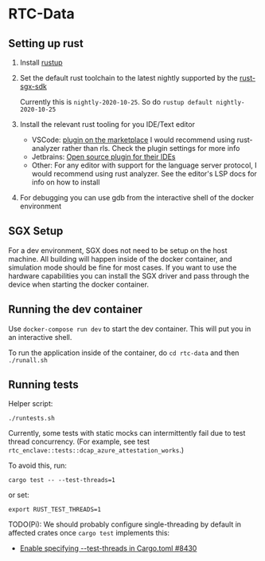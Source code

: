 # RTC-Data
## Setting up rust
1. Install [rustup](https://rustup.rs/)
2. Set the default rust toolchain to the latest nightly supported by the [rust-sgx-sdk](https://github.com/apache/incubator-teaclave-sgx-sdk)

   Currently this is `nightly-2020-10-25`. So do `rustup default nightly-2020-10-25`
   
3. Install the relevant rust tooling for you IDE/Text editor
   - VSCode: [plugin on the marketplace](https://marketplace.visualstudio.com/items?itemName=rust-lang.rust)
     I would recommend using rust-analyzer rather than rls. Check the plugin settings for more info
   - Jetbrains: [Open source plugin for their IDEs](https://www.jetbrains.com/rust/)
   - Other: For any editor with support for the language server protocol, I would recommend using rust analyzer. See the editor's LSP docs for info on how to install
4. For debugging you can use gdb from the interactive shell of the docker environment

## SGX Setup
For a dev environment, SGX does not need to be setup on the host machine. All building will happen inside of the docker container, and simulation mode should be fine
for most cases. If you want to use the hardware capabilities you can install the SGX driver and pass through the device when starting the docker container.

## Running the dev container
Use `docker-compose run dev` to start the dev container. This will put you in an interactive shell.

To run the application inside of the container, do `cd rtc-data` and then `./runall.sh`

## Running tests

Helper script:

```shell
./runtests.sh
```

Currently, some tests with static mocks can intermittently fail due to test thread concurrency.
(For example, see test `rtc_enclave::tests::dcap_azure_attestation_works`.)

To avoid this, run:

```shell
cargo test -- --test-threads=1
```

or set:

```shell
export RUST_TEST_THREADS=1
```

TODO(Pi): We should probably configure single-threading by default in affected crates
once `cargo test` implements this:

* [Enable specifying --test-threads in Cargo.toml #8430](https://github.com/rust-lang/cargo/issues/8430)

